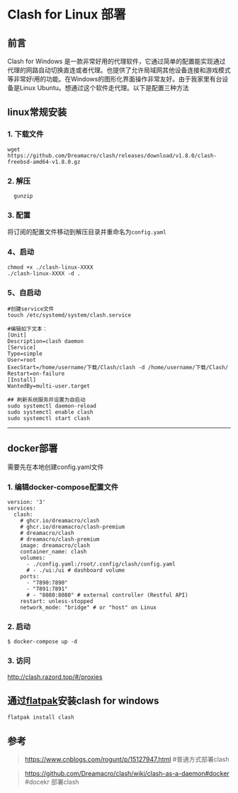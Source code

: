 # Clash for Linux 部署
## 前言

Clash for Windows 是一款非常好用的代理软件，它通过简单的配置能实现通过代理的网路自动切换直连或者代理。也提供了允许局域网其他设备连接和游戏模式等非常好i用的功能。在Windows的图形化界面操作非常友好。由于我家里有台设备是Linux Ubuntu。想通过这个软件走代理。以下是配置三种方法

## linux常规安装
### 1. 下载文件

  ```
  wget  https://github.com/Dreamacro/clash/releases/download/v1.8.0/clash-freebsd-amd64-v1.8.0.gz
  ```
### 2. 解压
```
  gunzip
```
### 3. 配置
  将订阅的配置文件移动到解压目录并重命名为`config.yaml`
### 4、启动
```
chmod +x ./clash-linux-XXXX
./clash-linux-XXXX -d .
```
### 5、自启动
```
#创建service文件
touch /etc/systemd/system/clash.service

#编辑如下文本： 
[Unit] 
Description=clash daemon  
[Service] 
Type=simple 
User=root 
ExecStart=/home/username/下载/Clash/clash -d /home/username/下载/Clash/ 
Restart=on-failure  
[Install] 
WantedBy=multi-user.target

## 刷新系统服务并设置为自启动
sudo systemctl daemon-reload 
sudo systemctl enable clash 
sudo systemctl start clash 
```


--- 
##  docker部署
需要先在本地创建config.yaml文件
### 1. 编辑docker-compose配置文件
```
version: '3'
services:
  clash:
    # ghcr.io/dreamacro/clash
    # ghcr.io/dreamacro/clash-premium
    # dreamacro/clash
    # dreamacro/clash-premium
    image: dreamacro/clash
    container_name: clash
    volumes:
      - ./config.yaml:/root/.config/clash/config.yaml
      # - ./ui:/ui # dashboard volume
    ports:
      - "7890:7890"
      - "7891:7891"
      # - "8080:8080" # external controller (Restful API)
    restart: unless-stopped
    network_mode: "bridge" # or "host" on Linux
```
### 2. 启动
```
$ docker-compose up -d
```

### 3. 访问

http://clash.razord.top/#/proxies

## 通过[flatpak](https://flatpak.org/setup/Ubuntu)安装clash for windows
 
```
flatpak install clash 
```


## 参考
> https://www.cnblogs.com/rogunt/p/15127947.html #普通方式部署clash

> https://github.com/Dreamacro/clash/wiki/clash-as-a-daemon#docker #docekr 部署clash